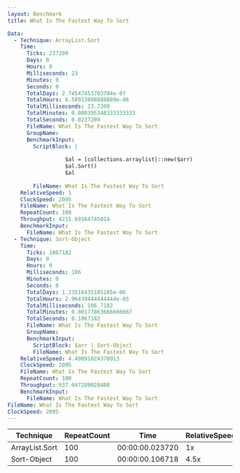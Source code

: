 ```yaml
---
layout: Benchmark
title: What Is The Fastest Way To Sort

Data: 
  - Technique: ArrayList.Sort
    Time: 
      Ticks: 237209
      Days: 0
      Hours: 0
      Milliseconds: 23
      Minutes: 0
      Seconds: 0
      TotalDays: 2.74547453703704e-07
      TotalHours: 6.58913888888889e-06
      TotalMilliseconds: 23.7209
      TotalMinutes: 0.000395348333333333
      TotalSeconds: 0.0237209
      FileName: What Is The Fastest Way To Sort
      GroupName: 
      BenchmarkInput: 
        ScriptBlock: |
           
                  $al = [collections.arraylist]::new($arr) 
                  $al.Sort()
                  $al
              
        FileName: What Is The Fastest Way To Sort
    RelativeSpeed: 1
    ClockSpeed: 2095
    FileName: What Is The Fastest Way To Sort
    RepeatCount: 100
    Throughput: 4215.69164745014
    BenchmarkInput: 
      FileName: What Is The Fastest Way To Sort
  - Technique: Sort-Object
    Time: 
      Ticks: 1067182
      Days: 0
      Hours: 0
      Milliseconds: 106
      Minutes: 0
      Seconds: 0
      TotalDays: 1.23516435185185e-06
      TotalHours: 2.96439444444444e-05
      TotalMilliseconds: 106.7182
      TotalMinutes: 0.00177863666666667
      TotalSeconds: 0.1067182
      FileName: What Is The Fastest Way To Sort
      GroupName: 
      BenchmarkInput: 
        ScriptBlock: $arr | Sort-Object
        FileName: What Is The Fastest Way To Sort
    RelativeSpeed: 4.49891024370913
    ClockSpeed: 2095
    FileName: What Is The Fastest Way To Sort
    RepeatCount: 100
    Throughput: 937.047289028488
    BenchmarkInput: 
      FileName: What Is The Fastest Way To Sort
FileName: What Is The Fastest Way To Sort
ClockSpeed: 2095
---
```





|Technique     |RepeatCount|Time           |RelativeSpeed|Throughput|
|--------------|-----------|---------------|-------------|----------|
|ArrayList.Sort|100        |00:00:00.023720|1x           |4215.69/s |
|Sort-Object   |100        |00:00:00.106718|4.5x         |937.05/s  |
